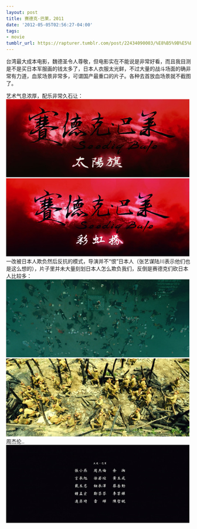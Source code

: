 ```yaml
---
layout: post
title: 赛德克·巴莱，2011
date: '2012-05-05T02:56:27-04:00'
tags:
- movie
tumblr_url: https://rapturer.tumblr.com/post/22434090003/%E8%B5%9B%E5%BE%B7%E5%85%8B%E5%B7%B4%E8%8E%B12011
---
```

台湾最大成本电影，魏德圣令人尊敬，但电影实在不能说是非常好看，而且我目测是不是买日本军服画的钱太多了，日本人衣服太光鲜，不过大量的战斗场面的确非常有力道，血浆场景非常多，可谓国产最重口的片子。各种去首放血场景就不截图了。

艺术气息浓厚，配乐非常久石让： ![](/assets/img/tumblr_m3jf3il1q31r0cnr9.jpg) ![](/assets/img/tumblr_m3jf3mv6rx1r0cnr9.jpg)一改被日本人欺负然后反抗的模式，导演并不“恨”日本人（张艺谋陆川表示他们也是这么想的），片子里并未大量刻划日本人怎么欺负我们，反倒是赛德克们砍日本人比较多： ![](/assets/img/tumblr_m3jf73yzwi1r0cnr9.jpg) ![](/assets/img/tumblr_m3jf78dopw1r0cnr9.jpg)周杰伦.. ![](/assets/img/tumblr_m3jf7ii5xw1r0cnr9.jpg)

